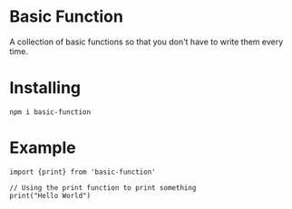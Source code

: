 # Basic Function

A collection of basic functions so that you don't have to write them every time.

# Installing

`npm i basic-function`

# Example

```
import {print} from 'basic-function'

// Using the print function to print something
print("Hello World")
```